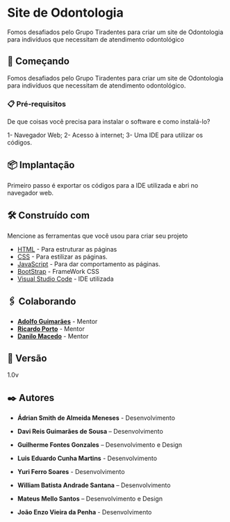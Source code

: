 # Site de Odontologia

Fomos desafiados pelo Grupo Tiradentes para criar um site de Odontologia para indivíduos que necessitam de atendimento odontológico

## 🚀 Começando

Fomos desafiados pelo Grupo Tiradentes para criar um site de Odontologia para indivíduos que necessitam de atendimento odontológico.

### 📋 Pré-requisitos

De que coisas você precisa para instalar o software e como instalá-lo?

1- Navegador Web;
2- Acesso à internet;
3- Uma IDE para utilizar os códigos. 

## 📦 Implantação

Primeiro passo é exportar os códigos para a IDE utilizada e abri no navegador web.

## 🛠️ Construído com

Mencione as ferramentas que você usou para criar seu projeto

* [HTML](https://developer.mozilla.org/pt-BR/docs/learn/getting_started_with_the_web/html_basics) - Para estruturar as páginas
* [CSS](https://www.w3schools.com/Css/) - Para estilizar as páginas.
* [JavaScript](https://developer.mozilla.org/pt-BR/docs/web/javascript/guide/introduction) - Para dar comportamento as páginas.
* [BootStrap](https://getbootstrap.com/docs/5.3/getting-started/introduction/) - FrameWork CSS
* [Visual Studio Code](https://code.visualstudio.com/) - IDE utilizada

## 🖇️ Colaborando

* **[Adolfo Guimarães](https://github.com/adolfoguimaraes)** - Mentor 
* **[Ricardo Porto](#)** - Mentor
* **[Danilo Macedo](#)** - Mentor

## 📌 Versão

1.0v

## ✒️ Autores

* **Ádrian Smith de Almeida Meneses** - Desenvolvimento

* **Davi Reis Guimarães de Sousa** – Desenvolvimento

* **Guilherme Fontes Gonzales** – Desenvolvimento e Design

* **Luis Eduardo Cunha Martins** - Desenvolvimento

* **Yuri Ferro Soares** - Desenvolvimento

* **William Batista Andrade Santana** – Desenvolvimento

* **Mateus Mello Santos** – Desenvolvimento e Design

* **João Enzo Vieira da Penha** - Desenvolvimento
